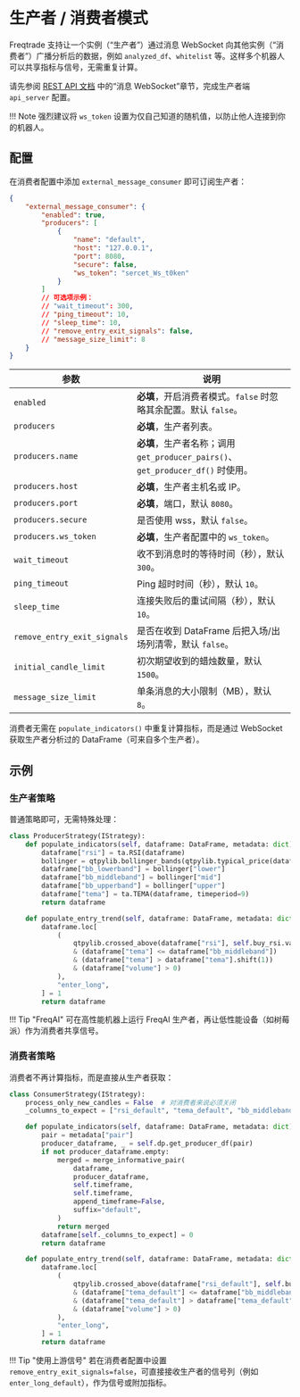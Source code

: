 # 生产者 / 消费者模式

Freqtrade 支持让一个实例（“生产者”）通过消息 WebSocket 向其他实例（“消费者”）广播分析后的数据，例如 `analyzed_df`、`whitelist` 等。这样多个机器人可以共享指标与信号，无需重复计算。

请先参阅 [REST API 文档](rest-api.md#message-websocket) 中的“消息 WebSocket”章节，完成生产者端 `api_server` 配置。

!!! Note
    强烈建议将 `ws_token` 设置为仅自己知道的随机值，以防止他人连接到你的机器人。

## 配置

在消费者配置中添加 `external_message_consumer` 即可订阅生产者：

```json
{
    "external_message_consumer": {
        "enabled": true,
        "producers": [
            {
                "name": "default",
                "host": "127.0.0.1",
                "port": 8080,
                "secure": false,
                "ws_token": "sercet_Ws_t0ken"
            }
        ]
        // 可选项示例：
        // "wait_timeout": 300,
        // "ping_timeout": 10,
        // "sleep_time": 10,
        // "remove_entry_exit_signals": false,
        // "message_size_limit": 8
    }
}
```

| 参数 | 说明 |
|------|------|
| `enabled` | **必填**，开启消费者模式。`false` 时忽略其余配置。默认 `false`。 |
| `producers` | **必填**，生产者列表。 |
| `producers.name` | **必填**，生产者名称；调用 `get_producer_pairs()`、`get_producer_df()` 时使用。 |
| `producers.host` | **必填**，生产者主机名或 IP。 |
| `producers.port` | **必填**，端口，默认 `8080`。 |
| `producers.secure` | 是否使用 wss，默认 `false`。 |
| `producers.ws_token` | **必填**，生产者配置中的 `ws_token`。 |
| `wait_timeout` | 收不到消息时的等待时间（秒），默认 `300`。 |
| `ping_timeout` | Ping 超时时间（秒），默认 `10`。 |
| `sleep_time` | 连接失败后的重试间隔（秒），默认 `10`。 |
| `remove_entry_exit_signals` | 是否在收到 DataFrame 后把入场/出场列清零，默认 `false`。 |
| `initial_candle_limit` | 初次期望收到的蜡烛数量，默认 `1500`。 |
| `message_size_limit` | 单条消息的大小限制（MB），默认 `8`。 |

消费者无需在 `populate_indicators()` 中重复计算指标，而是通过 WebSocket 获取生产者分析过的 DataFrame（可来自多个生产者）。

## 示例

### 生产者策略

普通策略即可，无需特殊处理：

```python
class ProducerStrategy(IStrategy):
    def populate_indicators(self, dataframe: DataFrame, metadata: dict) -> DataFrame:
        dataframe["rsi"] = ta.RSI(dataframe)
        bollinger = qtpylib.bollinger_bands(qtpylib.typical_price(dataframe), window=20, stds=2)
        dataframe["bb_lowerband"] = bollinger["lower"]
        dataframe["bb_middleband"] = bollinger["mid"]
        dataframe["bb_upperband"] = bollinger["upper"]
        dataframe["tema"] = ta.TEMA(dataframe, timeperiod=9)
        return dataframe

    def populate_entry_trend(self, dataframe: DataFrame, metadata: dict) -> DataFrame:
        dataframe.loc[
            (
                qtpylib.crossed_above(dataframe["rsi"], self.buy_rsi.value)
                & (dataframe["tema"] <= dataframe["bb_middleband"])
                & (dataframe["tema"] > dataframe["tema"].shift(1))
                & (dataframe["volume"] > 0)
            ),
            "enter_long",
        ] = 1
        return dataframe
```

!!! Tip "FreqAI"
    可在高性能机器上运行 FreqAI 生产者，再让低性能设备（如树莓派）作为消费者共享信号。

### 消费者策略

消费者不再计算指标，而是直接从生产者获取：

```python
class ConsumerStrategy(IStrategy):
    process_only_new_candles = False  # 对消费者来说必须关闭
    _columns_to_expect = ["rsi_default", "tema_default", "bb_middleband_default"]

    def populate_indicators(self, dataframe: DataFrame, metadata: dict) -> DataFrame:
        pair = metadata["pair"]
        producer_dataframe, _ = self.dp.get_producer_df(pair)
        if not producer_dataframe.empty:
            merged = merge_informative_pair(
                dataframe,
                producer_dataframe,
                self.timeframe,
                self.timeframe,
                append_timeframe=False,
                suffix="default",
            )
            return merged
        dataframe[self._columns_to_expect] = 0
        return dataframe

    def populate_entry_trend(self, dataframe: DataFrame, metadata: dict) -> DataFrame:
        dataframe.loc[
            (
                qtpylib.crossed_above(dataframe["rsi_default"], self.buy_rsi.value)
                & (dataframe["tema_default"] <= dataframe["bb_middleband_default"])
                & (dataframe["tema_default"] > dataframe["tema_default"].shift(1))
                & (dataframe["volume"] > 0)
            ),
            "enter_long",
        ] = 1
        return dataframe
```

!!! Tip "使用上游信号"
    若在消费者配置中设置 `remove_entry_exit_signals=false`，可直接接收生产者的信号列（例如 `enter_long_default`），作为信号或附加指标。
